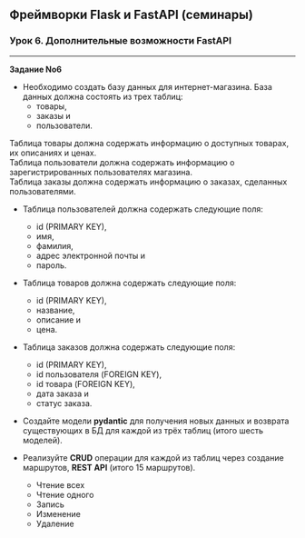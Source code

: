 ## Фреймворки Flask и FastAPI (семинары)
### Урок 6. Дополнительные возможности FastAPI
<hr>

__Задание No6__
* Необходимо создать базу данных для интернет-магазина. База данных должна состоять из трех таблиц: 
  * товары, 
  * заказы и 
  * пользователи.

 
Таблица товары должна содержать информацию о доступных товарах, их описаниях и ценах.<br> 
Таблица пользователи должна содержать информацию о зарегистрированных пользователях магазина.<br> 
Таблица заказы должна содержать информацию о заказах, сделанных пользователями.
  * Таблица пользователей должна содержать следующие поля: 
    * id (PRIMARY KEY), 
    * имя, 
    * фамилия, 
    * адрес электронной почты и 
    * пароль.
  * Таблица товаров должна содержать следующие поля: 
    * id (PRIMARY KEY), 
    * название, 
    * описание и 
    * цена.
  * Таблица заказов должна содержать следующие поля: 
    * id (PRIMARY KEY), 
    * id пользователя (FOREIGN KEY), 
    * id товара (FOREIGN KEY), 
    * дата заказа и 
    * статус заказа.


  * Создайте модели **pydantic** для получения новых данных и возврата существующих в БД для каждой из трёх таблиц (итого шесть моделей).
  * Реализуйте **CRUD** операции для каждой из таблиц через создание маршрутов, **REST API** (итого 15 маршрутов).
    * Чтение всех
    * Чтение одного
    * Запись
    * Изменение
    * Удаление